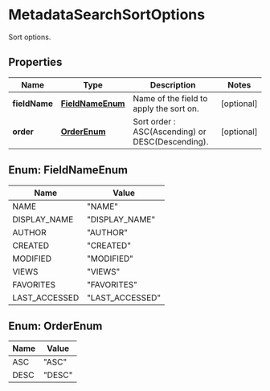 

# MetadataSearchSortOptions

Sort options.

## Properties

| Name | Type | Description | Notes |
|------------ | ------------- | ------------- | -------------|
|**fieldName** | [**FieldNameEnum**](#FieldNameEnum) | Name of the field to apply the sort on. |  [optional] |
|**order** | [**OrderEnum**](#OrderEnum) | Sort order : ASC(Ascending) or DESC(Descending). |  [optional] |



## Enum: FieldNameEnum

| Name | Value |
|---- | -----|
| NAME | &quot;NAME&quot; |
| DISPLAY_NAME | &quot;DISPLAY_NAME&quot; |
| AUTHOR | &quot;AUTHOR&quot; |
| CREATED | &quot;CREATED&quot; |
| MODIFIED | &quot;MODIFIED&quot; |
| VIEWS | &quot;VIEWS&quot; |
| FAVORITES | &quot;FAVORITES&quot; |
| LAST_ACCESSED | &quot;LAST_ACCESSED&quot; |



## Enum: OrderEnum

| Name | Value |
|---- | -----|
| ASC | &quot;ASC&quot; |
| DESC | &quot;DESC&quot; |



